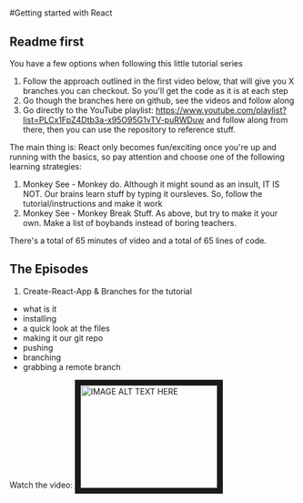 #

#Getting started with React

## Readme first

You have a few options when following this little tutorial series

1. Follow the approach outlined in the first video below, that will give you X branches you can checkout. So you'll get the code as it is at each step
2. Go though the branches here on github, see the videos and follow along
3. Go directly to the YouTube playlist: https://www.youtube.com/playlist?list=PLCx1FpZ4Dtb3a-x95O95G1vTV-puRWDuw and follow along from there, then you can use the repository to reference stuff.

The main thing is: React only becomes fun/exciting once you're up and running with the basics, so pay attention and choose one of the following learning strategies:

1. Monkey See - Monkey do. Although it might sound as an insult, IT IS NOT. Our brains learn stuff by typing it oursleves. So, follow the tutorial/instructions and make it work
2. Monkey See - Monkey Break Stuff. As above, but try to make it your own. Make a list of boybands instead of boring teachers.

There's a total of 65 minutes of video and a total of 65 lines of code.

## The Episodes

1. Create-React-App & Branches for the tutorial

- what is it
- installing
- a quick look at the files
- making it our git repo
- pushing
- branching
- grabbing a remote branch

Watch the video:
<a href="http://www.youtube.com/watch?feature=player_embedded&v=wDEwq9UqZR8
" target="_blank"><img src="http://img.youtube.com/vi/wDEwq9UqZR8/0.jpg" 
alt="IMAGE ALT TEXT HERE" width="240" height="180" border="10" /></a>
